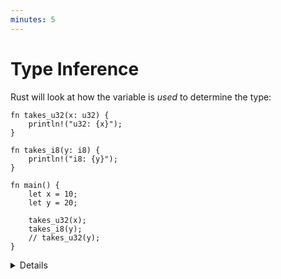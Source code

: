 ```yaml
---
minutes: 5
---
```


# Type Inference

Rust will look at how the variable is _used_ to determine the type:

<!-- mdbook-xgettext: skip -->
```rust,editable
fn takes_u32(x: u32) {
    println!("u32: {x}");
}

fn takes_i8(y: i8) {
    println!("i8: {y}");
}

fn main() {
    let x = 10;
    let y = 20;

    takes_u32(x);
    takes_i8(y);
    // takes_u32(y);
}
```

<details>

This slide demonstrates how the Rust compiler infers types based on constraints given by variable declarations and usages.

It is very important to emphasize that variables declared like this are not of some sort of dynamic "any type" that can
hold any data. The machine code generated by such declaration is identical to the explicit declaration of a type.
The compiler does the job for us and helps us write more concise code.

When nothing constrains the type of an integer literal, Rust defaults to `i32`.
This sometimes appears as `{integer}` in error messages. Similarly,
floating-point literals default to `f64`.

```rust,compile_fail
fn main() {
    let x = 3.14;
    let y = 20;
    assert_eq!(x, y);
    // ERROR: no implementation for `{float} == {integer}`
}
```

</details>
